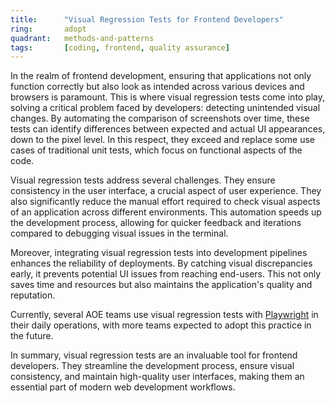```yaml
---
title:      "Visual Regression Tests for Frontend Developers"
ring:       adopt
quadrant:   methods-and-patterns
tags:       [coding, frontend, quality assurance]
---
```


In the realm of frontend development, ensuring that applications not only function correctly but also look as intended across various devices and browsers is paramount. This is where visual regression tests come into play, solving a critical problem faced by developers: detecting unintended visual changes. By automating the comparison of screenshots over time, these tests can identify differences between expected and actual UI appearances, down to the pixel level. In this respect, they exceed and replace some use cases of traditional unit tests, which focus on functional aspects of the code.

Visual regression tests address several challenges. They ensure consistency in the user interface, a crucial aspect of user experience. They also significantly reduce the manual effort required to check visual aspects of an application across different environments. This automation speeds up the development process, allowing for quicker feedback and iterations compared to debugging visual issues in the terminal.

Moreover, integrating visual regression tests into development pipelines enhances the reliability of deployments. By catching visual discrepancies early, it prevents potential UI issues from reaching end-users. This not only saves time and resources but also maintains the application's quality and reputation.

Currently, several AOE teams use visual regression tests with [Playwright](/tools/playwright/) in their daily operations, with more teams expected to adopt this practice in the future.

In summary, visual regression tests are an invaluable tool for frontend developers. They streamline the development process, ensure visual consistency, and maintain high-quality user interfaces, making them an essential part of modern web development workflows.

